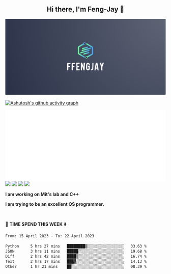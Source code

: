 <h2 align="center"> Hi there, I'm Feng-Jay 👋 </h2>  

![](https://github.com/Feng-Jay/DataStruct/blob/master/Image/1.png)  

[![Ashutosh's github activity graph](https://activity-graph.herokuapp.com/graph?username=Feng-Jay&theme=github)](https://github.com/ashutosh00710/github-readme-activity-graph)



<img src='/metrics.plugin.achievements.compact.svg' align='right' />

![](https://visitor-badge.glitch.me/badge?page_id=Feng-Jay.readme)
![](https://img.shields.io/badge/Concentrate-Cpp-blue)
![](https://img.shields.io/badge/Rust-primer-orange)
![](https://img.shields.io/badge/Target-OS-9cf)  

<p align="left"><b>
I am working on Mit's lab and C++

I am trying to be an excellent OS programmer. 
</b></p>
<!-- ![Achievement]() -->

<!-- <img align="right" src="https://github-readme-stats.vercel.app/api?username=Feng-Jay&show_icons=true&icon_color=CE1D2D&text_color=718096&bg_color=ffffff&hide_title=true" /> -->
<!-- ![Calendar]() -->
<!-- <img src='/metrics.plugin.isocalendar.fullyear.svg' align='center' />   -->
<!-- 
<img src='metrics.plugin.stargazers.svg' align='right' width='200' height='200'> -->

&emsp;

<!-- ![Metrics](/github-metrics.svg) -->

📘 **TIME SPEND THIS WEEK ⬇️**
<!--START_SECTION:waka-->

```text
From: 15 April 2023 - To: 22 April 2023

Python     5 hrs 27 mins   ████████▒░░░░░░░░░░░░░░░░   33.63 %
JSON       3 hrs 11 mins   █████░░░░░░░░░░░░░░░░░░░░   19.68 %
Diff       2 hrs 42 mins   ████▒░░░░░░░░░░░░░░░░░░░░   16.74 %
Text       2 hrs 17 mins   ███▓░░░░░░░░░░░░░░░░░░░░░   14.13 %
Other      1 hr 21 mins    ██░░░░░░░░░░░░░░░░░░░░░░░   08.39 %
```

<!--END_SECTION:waka-->
